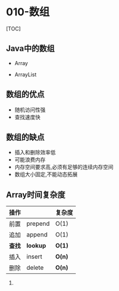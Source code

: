 # 010-数组

[TOC]

## Java中的数组

-  Array

- ArrayList

## 数组的优点

- 随机访问性强
- 查找速度快

## 数组的缺点

- 插入和删除效率低
- 可能浪费内存
- 内存空间要求高,必须有足够的连续内存空间
- 数组大小固定,不能动态拓展

## 

## Array时间复杂度

| 操作     |            | 复杂度   |
| -------- | ---------- | -------- |
| 前置     | prepend    | O(1)     |
| 追加     | append     | O(1)     |
| **查找** | **lookup** | **O(1)** |
| 插入     | insert     | **O(n)** |
| 删除     | delete     | **O(n)** |

1. 